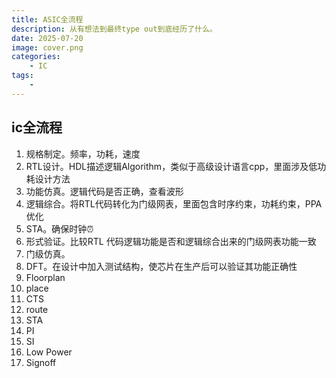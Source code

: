 ```yaml
---
title: ASIC全流程
description: 从有想法到最终type out到底经历了什么。
date: 2025-07-20 
image: cover.png
categories:
    - IC
tags:
    - 
---
```


## ic全流程
1. 规格制定。频率，功耗，速度
2. RTL设计。HDL描述逻辑Algorithm，类似于高级设计语言cpp，里面涉及低功耗设计方法
3. 功能仿真。逻辑代码是否正确，查看波形
4. 逻辑综合。将RTL代码转化为门级网表，里面包含时序约束，功耗约束，PPA优化
5. STA。确保时钟⏰
6. 形式验证。比较RTL 代码逻辑功能是否和逻辑综合出来的门级网表功能一致
7. 门级仿真。
8. DFT。在设计中加入测试结构，使芯片在生产后可以验证其功能正确性
9. Floorplan
10. place
11. CTS
12. route
13. STA
14. PI
15. SI
16. Low Power
17. Signoff

